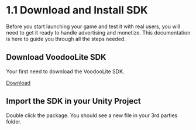# 1.1 Download and Install SDK

Before you start launching your game and test it with real users, you will need to get it ready to handle advertising and monetize. This documentation is here to guide you through all the steps needed.

## Download VoodooLite SDK

Your first need to download the VoodooLite SDK.

<a href="https://lever-client-logos.s3.amazonaws.com/b17632d9-9756-4497-a966-8f9b7d11c4fe-1528748597980.png">Download</a>

## Import the SDK in your Unity Project

Double click the package. You should see a new file in your 3rd parties folder.
